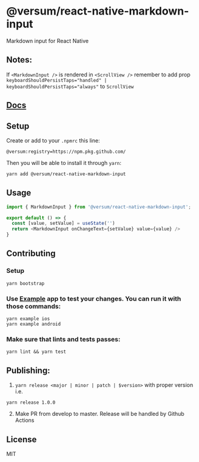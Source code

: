 # @versum/react-native-markdown-input

Markdown input for React Native


## Notes:
If `<MarkdownInput />` is rendered in `<ScrollView />` remember to add prop `keyboardShouldPersistTaps="handled" | keyboardShouldPersistTaps="always"` to `ScrollView`

## [Docs](https://versum.github.io/react-native-markdown-input/)

## Setup

Create or add to your `.npmrc` this line:
```
@versum:registry=https://npm.pkg.github.com/
```

Then you will be able to install it through `yarn`:
```bash
yarn add @versum/react-native-markdown-input
```

## Usage
```js
import { MarkdownInput } from '@versum/react-native-markdown-input';

export default () => {
  const [value, setValue] = useState('')
  return <MarkdownInput onChangeText={setValue} value={value} />
}
```

## Contributing

### Setup

```
yarn bootstrap
```

### Use [Example](./Example) app to test your changes. You can run it with those commands:

```
yarn example ios
yarn example android
```

### Make sure that lints and tests passes:

```
yarn lint && yarn test
```

## Publishing:

1. `yarn release <major | minor | patch | $version>`
with proper version i.e.
```
yarn release 1.0.0
```

2. Make PR from develop to master. Release will be handled by Github Actions


## License

MIT
